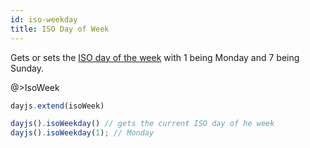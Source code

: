 ```yaml
---
id: iso-weekday
title: ISO Day of Week 
---
```


Gets or sets the [ISO day of the week](https://en.wikipedia.org/wiki/ISO_week_date) with 1 being Monday and 7 being Sunday.

@>IsoWeek

```javascript
dayjs.extend(isoWeek)

dayjs().isoWeekday() // gets the current ISO day of he week
dayjs().isoWeekday(1); // Monday
```

